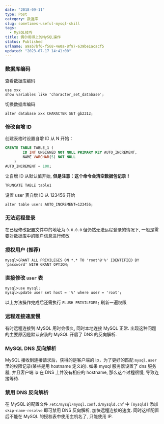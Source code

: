 ```yaml
---
date: "2018-09-11"
type: Post
category: 数据库
slug: sometimes-useful-mysql-skill
tags:
  - MySQL技巧
title: 偶尔用得上的MySQL操作
status: Published
urlname: a9ab7bf6-f568-4e0a-8f97-639be1acacf5
updated: "2023-07-17 14:41:00"
---
```


### 数据库编码

查看数据库编码

```text
use xxx
show variables like 'character_set_database';

```

切换数据库编码

```text
alter database xxx CHARACTER SET gb2312;

```

### 修改自增 ID

创建表格时设置自增 ID 从 N 开始：

```sql
CREATE TABLE TABLE_1 (
        ID INT UNSIGNED NOT NULL PRIMARY KEY AUTO_INCREMENT,
        NAME VARCHAR(5) NOT NULL
    )
AUTO_INCREMENT = 100;

```

让自增 ID 从默认值开始, **但是注意：这个命令会清空数据包记录！**

```text
TRUNCATE TABLE table1

```

设置 user 表自增 ID 从 123456 开始

```text
alter table users AUTO_INCREMENT=123456;

```

### 无法远程登录

在已经修改配置文件中的地址为 `0.0.0.0` 但仍然无法远程登录的情况下, 一般是需要对数据库中的账户信息进行修改

### 授权用户 (推荐)

```text
mysql>GRANT ALL PRIVILEGES ON *.* TO 'root'@'%' IDENTIFIED BY 'password' WITH GRANT OPTION;

```

### 直接修改 `user` 表

```text
mysql>use mysql;
mysql>update user set host = '%' where user = 'root';

```

以上方法操作完成后还需执行 `FLUSH PRIVILEGES;` 刷新一遍权限

### 远程连接速度慢

有时远程连接到 MySQL 用时会很久, 同时本地连接 MySQL 正常. 出现这种问题的主要原因是默认安装的 MySQL 开启了 DNS 的反向解析.

### MySQL DNS 反向解析

MySQL 接收到连接请求后，获得的是客户端的 ip，为了更好的匹配 `mysql.user` 里的权限记录(某些是用 hostname 定义的).
如果 mysql 服务器设置了 dns 服务器, 并且客户端 ip 在 DNS 上并没有相应的 hostname, 那么这个过程很慢, 导致连接等待.

### 禁用 DNS 反向解析

在 MySQL 的配置文件 `/etc/mysql/mysql.conf.d/mysqld.cnf` 中 `[mysqld]` 添加 `skip-name-resolve` 即可禁用 DNS 反向解析, 加快远程连接的速度. 同时这样配置后不能在 MySQL 的授权表中使用主机名了, 只能使用 IP.
